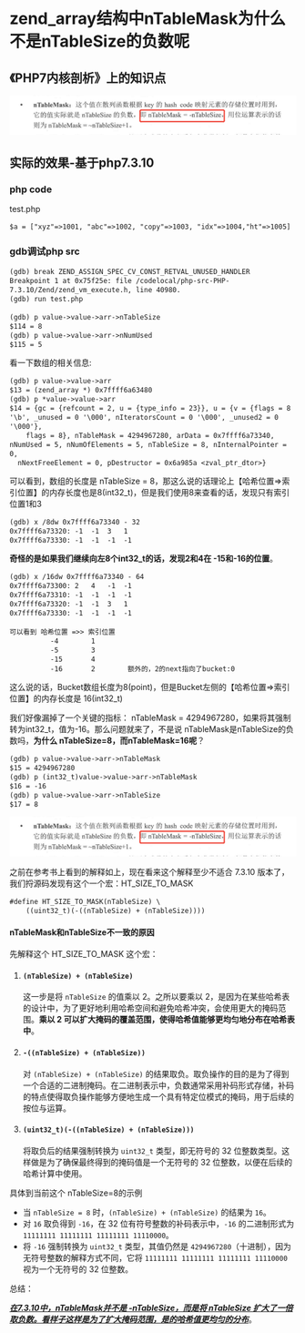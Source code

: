 # zend_array结构中nTableMask为什么不是nTableSize的负数呢

## 《PHP7内核剖析》上的知识点

![image-20250228112157786](./images/image-20250228112157786.png)





## 实际的效果-基于php7.3.10

### php code

test.php

```
$a = ["xyz"=>1001, "abc"=>1002, "copy"=>1003, "idx"=>1004,"ht"=>1005]
```

### gdb调试php src

```
(gdb) break ZEND_ASSIGN_SPEC_CV_CONST_RETVAL_UNUSED_HANDLER
Breakpoint 1 at 0x75f25e: file /codelocal/php-src-PHP-7.3.10/Zend/zend_vm_execute.h, line 40980.
(gdb) run test.php

(gdb) p value->value->arr->nTableSize
$114 = 8
(gdb) p value->value->arr->nNumUsed
$115 = 5
```

看一下数组的相关信息:

```
(gdb) p value->value->arr
$13 = (zend_array *) 0x7ffff6a63480
(gdb) p *value->value->arr
$14 = {gc = {refcount = 2, u = {type_info = 23}}, u = {v = {flags = 8 '\b', _unused = 0 '\000', nIteratorsCount = 0 '\000', _unused2 = 0 '\000'}, 
    flags = 8}, nTableMask = 4294967280, arData = 0x7ffff6a73340, nNumUsed = 5, nNumOfElements = 5, nTableSize = 8, nInternalPointer = 0, 
  nNextFreeElement = 0, pDestructor = 0x6a985a <zval_ptr_dtor>}
```

可以看到，数组的长度是 nTableSize = 8，那这么说的话理论上【哈希位置=>索引位置】的内存长度也是8(int32_t)，但是我们使用8来查看的话，发现只有索引位置1和3

```
(gdb) x /8dw 0x7ffff6a73340 - 32
0x7ffff6a73320:	-1	-1	3	1
0x7ffff6a73330:	-1	-1	-1	-1
```

**奇怪的是如果我们继续向左8个int32_t的话，发现2和4在 -15和-16的位置**。

```
(gdb) x /16dw 0x7ffff6a73340 - 64
0x7ffff6a73300:	2	4	-1	-1
0x7ffff6a73310:	-1	-1	-1	-1
0x7ffff6a73320:	-1	-1	3	1
0x7ffff6a73330:	-1	-1	-1	-1

可以看到 哈希位置 =>> 索引位置
          -4        1
          -5        3
          -15       4
          -16       2        额外的，2的next指向了bucket:0
```

这么说的话，Bucket数组长度为8(point)，但是Bucket左侧的【哈希位置=>索引位置】的内存长度是 16(int32_t)

我们好像漏掉了一个关键的指标： nTableMask = 4294967280，如果将其强制转为int32_t，值为-16。那么问题就来了，不是说 nTableMask是nTableSize的负数吗，**为什么 nTableSize=8，而nTableMask=16呢**？

```
(gdb) p value->value->arr->nTableMask
$15 = 4294967280
(gdb) p (int32_t)value->value->arr->nTableMask
$16 = -16
(gdb) p value->value->arr->nTableSize
$17 = 8
```

![image-20250228112157786](./images/image-20250228112157786.png)

之前在参考书上看到的解释如上，现在看来这个解释至少不适合 7.3.10 版本了，我们捋源码发现有这个一个宏：HT_SIZE_TO_MASK

```
#define HT_SIZE_TO_MASK(nTableSize) \
	((uint32_t)(-((nTableSize) + (nTableSize))))
```

#### nTableMask和nTableSize不一致的原因

先解释这个 HT_SIZE_TO_MASK 这个宏：

1. #### `(nTableSize) + (nTableSize)`

   这一步是将 `nTableSize` 的值乘以 2。之所以要乘以 2，是因为在某些哈希表的设计中，为了更好地利用哈希空间和避免哈希冲突，会使用更大的掩码范围。**乘以 2 可以扩大掩码的覆盖范围，使得哈希值能够更均匀地分布在哈希表中**。

2. #### `-((nTableSize) + (nTableSize))`

   对 `(nTableSize) + (nTableSize)` 的结果取负。取负操作的目的是为了得到一个合适的二进制掩码。在二进制表示中，负数通常采用补码形式存储，补码的特点使得取负操作能够方便地生成一个具有特定位模式的掩码，用于后续的按位与运算。

3. #### `(uint32_t)(-((nTableSize) + (nTableSize)))`

   将取负后的结果强制转换为 `uint32_t` 类型，即无符号的 32 位整数类型。这样做是为了确保最终得到的掩码值是一个无符号的 32 位整数，以便在后续的哈希计算中使用。

具体到当前这个 nTableSize=8的示例

- 当 `nTableSize = 8` 时，`(nTableSize) + (nTableSize)` 的结果为 `16`。
- 对 `16` 取负得到 `-16`，在 32 位有符号整数的补码表示中，`-16` 的二进制形式为 `11111111 11111111 11111111 11110000`。
- 将 `-16` 强制转换为 `uint32_t` 类型，其值仍然是 `4294967280`（十进制），因为无符号整数的解释方式不同，它将 `11111111 11111111 11111111 11110000` 视为一个无符号的 32 位整数。

总结：

***<u>在7.3.10中，nTableMask并不是 -nTableSize，而是将 nTableSize 扩大了一倍取负数。看样子这样是为了扩大掩码范围，是的哈希值更均匀的分布</u>***。